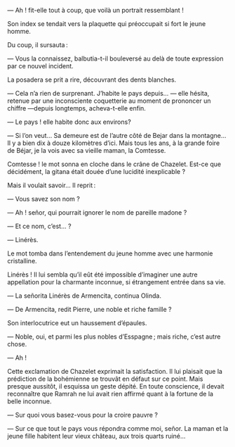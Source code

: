 — Ah ! fit-elle tout à coup, que voilà un portrait ressemblant !

Son index se tendait vers la plaquette qui préoccupait si fort le jeune homme.

Du coup, il sursauta :

— Vous la connaissez, balbutia-t-il bouleversé au delà de toute expression par ce nouvel incident.

La posadera se prit a rire, découvrant des dents blanches.

— Cela n’a rien de surprenant. J’habite le pays depuis… — elle hésita,
retenue par une inconsciente coquetterie au moment de prononcer un chiffre —depuis longtemps, acheva-t-elle enfin.

— Le pays ! elle habite donc aux environs?
 
— Si l’on veut… Sa demeure est de l’autre côté de Bejar dans la montagne… Il y a bien dix à douze kilomètres d’ici. Mais tous les ans, à la grande foire de Béjar, je la vois avec sa vieille maman, la Comtesse.

Comtesse ! le mot sonna en cloche dans le crâne de Chazelet. Est-ce que décidément, la gitana était douée d’une lucidité inexplicable ?

Mais il voulait savoir… Il reprit :

— Vous savez son nom ?

— Ah ! señor, qui pourrait ignorer le nom de pareille madone ?

— Et ce nom, c’est… ?

— Linérès.

Le mot tomba dans l’entendement du jeune homme avec une harmonie cristalline.

Linérès ! Il lui sembla qu’il eût été impossible d’imaginer une autre appellation pour la charmante inconnue, si étrangement entrée dans sa vie.

— La señorita Linérès de Armencita, continua Olinda.

— De Armencita, redit Pierre, une noble et riche famille ?

Son interlocutrice eut un haussement d’épaules.

— Noble, oui, et parmi les plus nobles d’Esspagne ; mais riche, c’est autre
chose.

— Ah !

Cette exclamation de Chazelet exprimait la satisfaction. Il lui plaisait que la prédiction de la bohémienne se trouvât en défaut sur ce point. Mais presque aussitôt, il esquissa un geste dépité. En toute conscience, il devait
reconnaître que Ramrah ne lui avait rien affirmé quant à la fortune de la belle inconnue.

— Sur quoi vous basez-vous pour la croire pauvre ?

— Sur ce que tout le pays vous répondra comme moi, señor. La maman et la jeune fille habitent leur vieux château, aux trois quarts ruiné…


